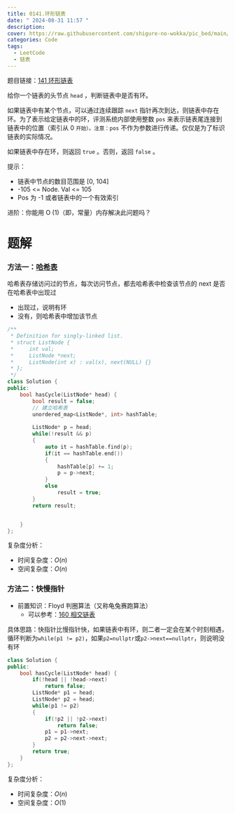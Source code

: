 ```yaml
---
title: 0141.环形链表
date: " 2024-08-31 11:57 "
description: 
cover: https://raw.githubusercontent.com/shigure-no-wokka/pic_bed/main/imgs/family_code.jpg
categories: Code
tags:
  - LeetCode
  - 链表
---
```


题目链接：[141 环形链表](https://leetcode.cn/problems/linked-list-cycle/)

给你一个链表的头节点 `head` ，判断链表中是否有环。

如果链表中有某个节点，可以通过连续跟踪 `next` 指针再次到达，则链表中存在环。为了表示给定链表中的环，评测系统内部使用整数 `pos` 来表示链表尾连接到链表中的位置（索引从 0 `开始）。注意：pos` 不作为参数进行传递。仅仅是为了标识链表的实际情况。

如果链表中存在环，则返回 `true` 。否则，返回 `false` 。

提示：

- 链表中节点的数目范围是 [0, 104]
- -105 <= Node. Val <= 105
- Pos 为 -1 或者链表中的一个有效索引

进阶：你能用 O (1)（即，常量）内存解决此问题吗？

<!--more-->

# 题解

### 方法一：[哈希表](../哈希表/哈希表.md)

哈希表存储访问过的节点，每次访问节点，都去哈希表中检查该节点的 next 是否在哈希表中出现过
- 出现过，说明有环
- 没有，则哈希表中增加该节点

```cpp
/**
 * Definition for singly-linked list.
 * struct ListNode {
 *     int val;
 *     ListNode *next;
 *     ListNode(int x) : val(x), next(NULL) {}
 * };
 */
class Solution {
public:
    bool hasCycle(ListNode* head) {
        bool result = false;
        // 建立哈希表
        unordered_map<ListNode*, int> hashTable;
        
        ListNode* p = head;
        while(!result && p)
        {
            auto it = hashTable.find(p);
            if(it == hashTable.end())
            {
                hashTable[p] += 1;
                p = p->next;
            }
            else
                result = true;
        }
        return result;


    }
};
```

复杂度分析：
- 时间复杂度：$O(n)$
- 空间复杂度：$O(n)$


### 方法二：快慢指针

- 前置知识：Floyd 判圈算法（又称龟兔赛跑算法）
  - 可以参考：[160 相交链表](0160.相交链表.md)

具体思路：快指针比慢指针快，如果链表中有环，则二者一定会在某个时刻相遇，循环判断为`while(p1 != p2)`，如果`p2=nullptr`或`p2->next==nullptr`，则说明没有环

```cpp
class Solution {
public:
    bool hasCycle(ListNode* head) {
        if(!head || !head->next)
            return false;
        ListNode* p1 = head;
        ListNode* p2 = head;
        while(p1 != p2)
        {
            if(!p2 || !p2->next)
                return false;
            p1 = p1->next;
            p2 = p2->next->next;
        }
        return true;
    }
};
```

复杂度分析：
- 时间复杂度：$O(n)$
- 空间复杂度：$O(1)$

